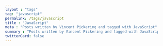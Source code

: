 ```yaml
---
layout : "tags"
tag: "javascript"
permalink: /tags/javascript
title : "JavaScript"
meta : "Posts written by Vincent Pickering and tagged with JavaScript"
summary : "Posts written by Vincent Pickering and tagged with JavaScript"
twitterCard: false
---
```

